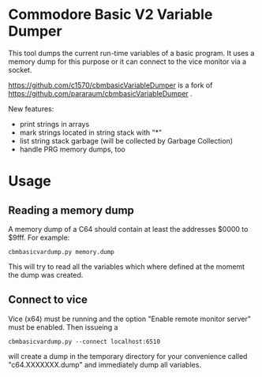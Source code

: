 # Commodore Basic V2 Variable Dumper

This tool dumps the current run-time variables of a basic program. It
uses a memory dump for this purpose or it can connect to the vice
monitor via a socket.

https://github.com/c1570/cbmbasicVariableDumper is a fork of
https://github.com/pararaum/cbmbasicVariableDumper .

New features:
* print strings in arrays
* mark strings located in string stack with "*"
* list string stack garbage (will be collected by Garbage Collection)
* handle PRG memory dumps, too

# Usage

## Reading a memory dump

A memory dump of a C64 should contain at least the addresses $0000 to
$9fff.  For example:

```
cbmbasicvardump.py memory.dump
```

This will try to read all the variables which where defined at the
momemt the dump was created.

## Connect to vice

Vice (x64) must be running and the option "Enable remote monitor
server" must be enabled. Then issueing a

```
cbmbasicvardump.py --connect localhost:6510
```

will create a dump in the temporary directory for your convenience
called "c64.XXXXXXX.dump" and immediately dump all variables.

